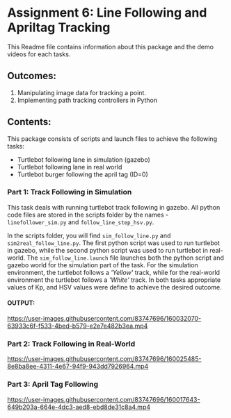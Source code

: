 <h1>Assignment 6: Line Following and Apriltag Tracking</h1>

This Readme file contains information about this package and the demo videos for each tasks.

<h2>Outcomes:</h2>

1.  Manipulating image data for tracking a point.
2.  Implementing path tracking controllers in Python

<h2>Contents:</h2>

This package consists of scripts and launch files to achieve the following tasks:

- Turtlebot following lane in simulation (gazebo)
- Turtlebot following lane in real world
- Turtlebot burger following the april tag (ID=0)

<h3>Part 1: Track Following in Simulation</h3>

This task deals with running turtlebot track following in gazebo. All python code files are stored in the scripts folder by the names - `linefollower_sim.py` and `follow_line_step_hsv.py`.

In the scripts folder, you will find `sim_follow_line.py` and `sim2real_follow_line.py`. The first python script was used to run turtlebot in gazebo, while the second python script was used to run turtlebot in real-world. The `sim_follow_line.launch` file launches both the python script and gazebo world for the simulation part of the task. For the simulation environment, the turtlebot follows a <I>'Yellow'</I> track, while for the real-world environment the turtlebot follows a <I>'White'</I> track. In both tasks appropriate values of Kp, and HSV values were define to achieve the desired outcome.

<h4>OUTPUT:</h4>

https://user-images.githubusercontent.com/83747696/160032070-63933c6f-f533-4bed-b579-e2e7e482b3ea.mp4

<h3>Part 2: Track Following in Real-World</h3>

https://user-images.githubusercontent.com/83747696/160025485-8e8ba8ee-4311-4e67-94f9-943dd7926964.mp4

<h3>Part 3: April Tag Following</h3>

https://user-images.githubusercontent.com/83747696/160017643-649b203a-664e-4dc3-aed8-ebd8de31c8a4.mp4
